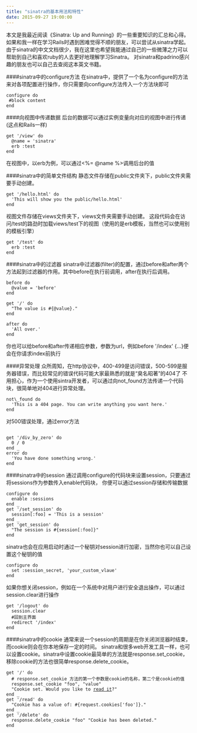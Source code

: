 ```yaml
---
title: "sinatra的基本用法和特性"
date: 2015-09-27 19:00:00
---
```

本文是我最近阅读《Sinatra: Up and Running》的一些重要知识的汇总和心得。
如果和我一样在学习Rails时遇到困难觉得不顺的朋友，可以尝试从sinatra学起。
由于sinatra的中文文档很少，我在这里也希望我能通过自己的一些微薄之力可以帮助到自己和喜欢ruby的人去更好地理解学习Sinatra。
对sinatra和padrino感兴趣的朋友也可以自己去查阅这本英文书籍。

####sinatra中的configure方法
在sinatra中，提供了一个名为configure的方法来对各项配置进行操作，你只需要向configure方法传入一个方法块即可
<pre><code>configure do
 #block content
end
</code></pre>

####向视图中传递数据
后台的数据可以通过实例变量向对应的视图中进行传递(这点和Rails一样)
<pre><code>get '/view' do
  @name = 'sinatra'
  erb :test
end
</code></pre>
在视图中，以erb为例，可以通过<%= @name %>调用后台的值

####sinatra中的简单文件结构
静态文件存储在public文件夹下，public文件夹需要手动创建。
<pre><code>get '/hello.html' do
  'This will show you the public/hello.html'
end
</code></pre>
视图文件存储在views文件夹下，views文件夹需要手动创建。
这段代码会在访问/test的路劲时加载views/test下的视图（使用的是erb模板，当然也可以使用别的模板引擎）
<pre><code>get '/test' do
  erb :test
end
</code></pre>

####sinatra中的过滤器
sinatra中过滤器(filter)的配置，通过before和after两个方法起到过滤器的作用。其中before在执行前调用，after在执行后调用。
<pre><code>before do
  @value = 'before'
end <br/>
get '/' do
  "The value is #{@value}."
end <br/>
after do
  'All over.'
end
</code></pre>
你也可以给before和after传递相应参数，参数为url，例如before '/index' {...}便会在你请求index前执行

####异常处理
众所周知，在http协议中，400-499是访问错误，500-599是服务器错误，而比较常见的错误代码可能大家最熟悉的就是“臭名昭著”的404了
不用担心，作为一个使用sintra开发者，可以通过向not_found方法传递一个代码块，很简单地对404进行异常处理。
<pre><code>not\_found do
  'This is a 404 page. You can write anything you want here.'
end
</code></pre>

对500错误处理，通过error方法
<pre><code>
get '/div_by_zero' do
  0 / 0
end _
error do
  'You have done something wrong.'
end
</code></pre>

####sinatra中的session
通过调用configure的代码块来设置session，只要通过将sessions作为参数传入enable代码块，
你便可以通过session存储和传输数据
<pre><code>configure do
  enable :sessions
end _
get '/set_session' do
  session[:foo] = 'This is a session'
end _
get 'get_session' do
  "The session is #{session[:foo]}"
end
</code></pre>

sinatra也会在应用启动时通过一个秘钥对session进行加密，当然你也可以自己设置这个秘钥的值
<pre><code>configure do
  set :session_secret, 'your_custom_vlaue'
end
</code></pre>

如果你想关闭session，例如在一个系统中对用户进行安全退出操作，可以通过session.clear进行操作
<pre><code>get '/logout' do
  session.clear
  #回到主界面
  redirect '/index'
end
</code></pre>

####sinatra中的cookie
通常来说一个session的周期是在你关闭浏览器时结束，而cookie则会在你本地保存一定的时间。
sinatra和很多web开发工具一样，也可以设置cookie。sinatra中设置cookie最简单的方法就是response.set_cookie，
移除cookie的方法也很简单response.delete_cookie。
<pre><code>get '/' do
  # response.set_cookie 方法的第一个参数是cookie的名称，第二个是cookie的值
  response.set_cookie "foo", "value"
  "Cookie set. Would you like to <a href='/read'>read it</a>?"
end _
get '/read' do
  "Cookie has a value of: #{request.cookies['foo']}."
end _
get '/delete' do
  response.delete_cookie "foo" "Cookie has been deleted."
end
</pre><code>
